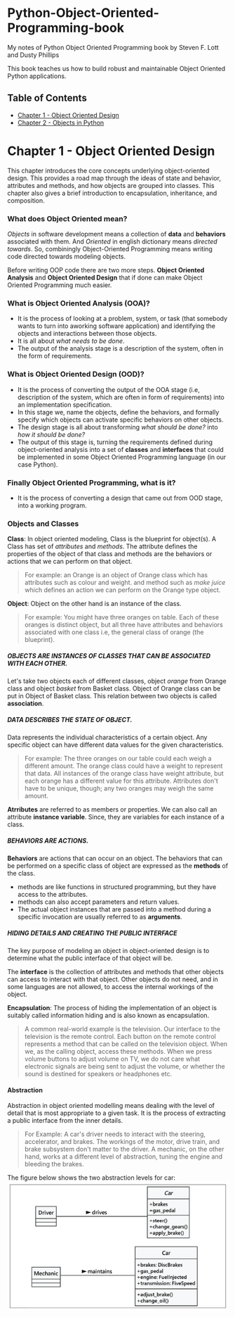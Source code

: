 # Python-Object-Oriented-Programming-book
My notes of Python Object Oriented Programming book by Steven F. Lott and Dusty Phillips

This book teaches us how to build robust and maintainable Object Oriented Python applications. 

## Table of Contents

- [Chapter 1 - Object Oriented Design](#chapter1)
- [Chapter 2 - Objects in Python](#chapter2)

<a name = chapter1>
<h1>Chapter 1 - Object Oriented Design</h1>
</a>

This chapter introduces the core concepts underlying object-oriented design. This provides a road map through the ideas of state and behavior, attributes and methods, and how objects are grouped into classes. This chapter also gives a brief introduction to encapsulation, inheritance, and composition.

### What does Object Oriented mean?
*Objects* in software development means a collection of **data** and **behaviors** associated with them. And *Oriented* in english dictionary means *directed towards*. So, combiningly Object-Oriented Programming means writing code directed towards modeling objects.

Before writing OOP code there are two more steps. **Object Oriented Analysis** and **Object Oriented Design** that if done can make Object Oriented Programming much easier.

### What is Object Oriented Analysis (OOA)?
- It is the process of looking at a problem, system, or task (that somebody wants to turn into aworking software application) and identifying the objects and interactions between those objects. 
- It is all about *what needs to be done*.
- The output of the analysis stage is a description of the system, often in the form of requirements.

### What is Object Oriented Design (OOD)?
- It is the process of converting the output of the OOA stage (i.e, description of the system, which are often in form of requirements) into an implementation specification.
- In this stage we, name the objects, define the behaviors, and formally specify which objects can activate specific behaviors on other objects.
- The design stage is all about transforming *what should be done?* into *how it should be done?*
- The output of this stage is, turning the requirements defined during object-oriented analysis into a set of **classes** and **interfaces** that could be implemented in some Object Oriented Programming language (in our case Python).

### Finally Object Oriented Programming, what is it?
- It is the process of converting a design that came out from OOD stage,  into a working program.

### Objects and Classes
**Class**: In object oriented modeling, Class is the blueprint for object(s). A Class has set of *attributes* and *methods*. The attribute defines the properties of the object of that class and methods are the behaviors or actions that we can perform on that object.

>For example: an Orange is an object of Orange class which has attributes such as colour and weight. and method such as *make juice* which defines an action we can perform on the Orange type object.

**Object**: Object on the other hand is an instance of the class. 

>For example: You might have three oranges on table. Each of these oranges is distinct object, but all three have attributes and behaviors associated with one class i.e, the general class of orange (the blueprint).

##### OBJECTS ARE INSTANCES OF CLASSES THAT CAN BE ASSOCIATED WITH EACH OTHER.
Let's take two objects each of different classes, object *orange* from Orange class and object *basket* from Basket class. Object of Orange class can be put in Object of Basket class. This relation between two objects is called **association**.


##### DATA DESCRIBES THE STATE OF OBJECT.
Data represents the individual characteristics of a certain object. Any specific object can have different data values for the given characteristics. 

>For example: The three oranges on our table could each weigh a different amount. The orange class could have a weight to represent that data. All instances of the orange class have weight attribute, but each orange has a different value for this attribute. Attributes don't have to be unique, though; any two oranges may weigh the same amount.

**Atrributes** are referred to as members or properties. We can also call an attribute **instance variable**. Since, they are variables for each instance of a class.

##### BEHAVIORS ARE ACTIONS.
**Behaviors** are actions that can occur on an object. The behaviors that can be performed on a specific class of object are expressed as the **methods** of the class.
- methods are like functions in structured programming, but they have access to the attributes.
- methods can also accept parameters and return values.
- The actual object instances that are passed into a method during a specific invocation are usually referred to as **arguments**.

##### HIDING DETAILS AND CREATING THE PUBLIC INTERFACE
The key purpose of modeling an object in object-oriented design is to determine what the public interface of that object will be. 

The **interface** is the collection of attributes and methods that other objects can access to interact with that object. Other objects do not need, and in some languages are not allowed, to access the internal workings of the object.

**Encapsulation**: The process of hiding the implementation of an object is suitably called information hiding and is also known as encapsulation.

>A common real-world example is the television. Our interface to the television is the remote control. Each button on the remote control represents a method that can be called on the television object. When we, as the calling object, access these methods. When we press volume buttons to adjust volume on TV, we do not care what electronic signals are being sent to adjust the volume, or whether the sound is destined for speakers or headphones etc.

#### Abstraction
Abstraction in object oriented modelling means dealing with the level of detail that is most appropriate to a given task. It is the process of extracting a public interface from the inner details.

>For Example: A car's driver needs to interact with the steering, accelerator, and brakes. The workings of the motor, drive train, and brake subsystem don't matter to the driver. A mechanic, on the other hand, works at a different level of abstraction, tuning the engine and bleeding the brakes.

The figure below shows the two abstraction levels for car:
![Alt text](./images/abstraction.jpeg?web=raw "abstraction_levels")